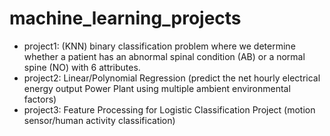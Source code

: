 # machine_learning_projects
- project1: (KNN) binary classification problem where we determine whether a patient has an abnormal spinal condition (AB) or a normal spine (NO) with 6 attributes. 
- project2: Linear/Polynomial Regression (predict the net hourly electrical energy output Power Plant using multiple ambient environmental factors)
- project3: Feature Processing for Logistic Classification Project (motion sensor/human activity classification)
